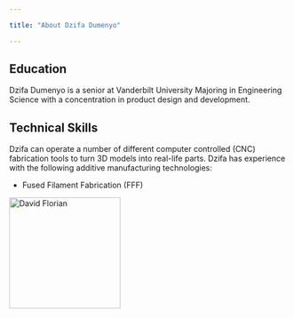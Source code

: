 ```yaml
---

title: "About Dzifa Dumenyo"

---
```


## Education

Dzifa Dumenyo is a senior at Vanderbilt University Majoring in Engineering Science with a concentration in product design and development.


## Technical Skills

Dzifa can operate a number of different computer controlled (CNC) fabrication tools to turn 3D models into real-life parts. Dzifa has experience with the following additive manufacturing technologies:

* Fused Filament Fabrication (FFF)




<img src="/assets/img/David_Headshot_web2.jpg" alt="David Florian" style="width:200px;"/>
